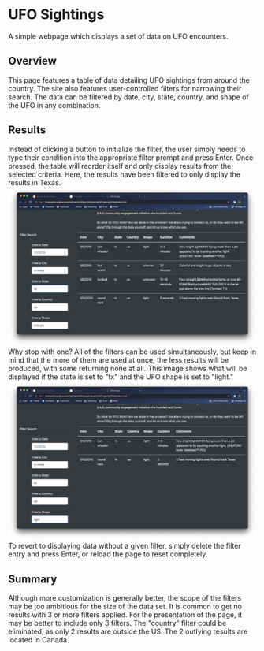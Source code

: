 # UFO Sightings
A simple webpage which displays a set of data on UFO encounters.
## Overview

This page features a table of data detailing UFO sightings from around the country. The site also features user-controlled filters for narrowing their search. The data can be filtered by date, city, state, country, and shape of the UFO in any combination.

## Results
Instead of clicking a button to initialize the filter, the user simply needs to type their condition into the appropriate filter prompt and press Enter. Once pressed, the table will reorder itself and only display results from the selected criteria. Here, the results have been filtered to only display the results in Texas.
<img src="/images/onefilter.png">
Why stop with one? All of the filters can be used simultaneously, but keep in mind that the more of them are used at once, the less results will be produced, with some returning none at all. This image shows what will be displayed if the state is set to "tx" and the UFO shape is set to "light."
<img src="/images/twofilters.png">
	To revert to displaying data without a given filter, simply delete the filter entry and press Enter, or reload the page to reset completely.

## Summary
Although more customization is generally better, the scope of the filters may be too ambitious for the size of the data set. It is common to get no results with 3 or more filters applied. For the presentation of the page, it may be better to include only 3 filters. The "country" filter could be eliminated, as only 2 results are outside the US. The 2 outlying results are located in Canada.
